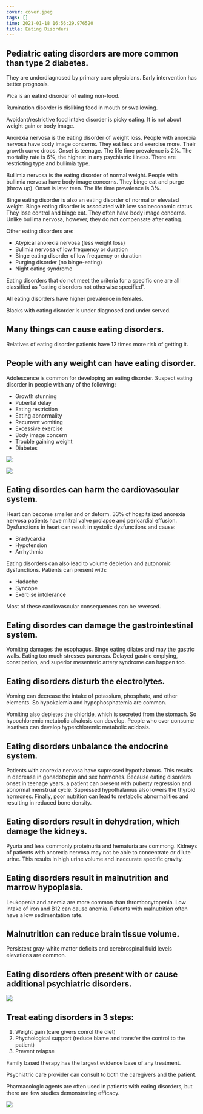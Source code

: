 ```yaml
---
cover: cover.jpeg
tags: []
time: 2021-01-18 16:56:29.976520
title: Eating Disorders
---
```


## Pediatric eating disorders are more common than type 2 diabetes.

They are underdiagnosed by primary care physicians.
Early intervention has better prognosis.

Pica is an eatind disorder of eating non-food.

Rumination disorder is disliking food in mouth or swallowing.

Avoidant/restrictive food intake disorder is picky eating.
It is not about weight gain or body image.

Anorexia nervosa is the eating disorder of weight loss.
People with anorexia nervosa have body image concerns.
They eat less and exercise more.
Their growth curve drops.
Onset is teenage.
The life time prevalence is 2%.
The mortality rate is 6%, the highest in any psychiatric illness.
There are restricting type and bullimia type.

Bullimia nervosa is the eating disorder of normal weight.
People with bullimia nervosa have body image concerns.
They binge eat and purge (throw up).
Onset is later teen.
The life time prevalence is 3%.

Binge eating disorder is also an eating disorder of normal or elevated weight.
Binge eating disorder is associated with low socioeconomic status.
They lose control and binge eat.
They often have body image concerns.
Unlike bullima nervosa, however, they do not compensate after eating.

Other eating disorders are:

- Atypical anorexia nervosa (less weight loss)
- Bulimia nervosa of low frequency or duration
- Binge eating disorder of low frequency or duration
- Purging disorder (no binge-eating)
- Night eating syndrome

Eating disorders that do not meet the criteria for a specific one are all classified as "eating disorders not otherwise specified".

All eating disorders have higher prevalence in females.

Blacks with eating disorder is under diagnosed and under served.

## Many things can cause eating disorders.

Relatives of eating disorder patients have 12 times more risk of getting it.

## People with any weight can have eating disorder.

Adolescence is common for developing an eating disorder.
Suspect eating disorder in people with any of the following:

- Growth stunning
- Pubertal delay
- Eating restriction
- Eating abnormality
- Recurrent vomiting
- Excessive exercise
- Body image concern
- Trouble gaining weight
- Diabetes

![](image/q.png)

![](image/dd.png)

## Eating disordes can harm the cardiovascular system.

Heart can become smaller and or deform.
33% of hospitalized anorexia nervosa patients have mitral valve prolapse and pericardial effusion.
Dysfunctions in heart can result in systolic dysfunctions and cause:

- Bradycardia
- Hypotension
- Arrhythmia

Eating disorders can also lead to volume depletion and autonomic dysfunctions.
Patients can present with:

- Hadache
- Syncope
- Exercise intolerance

Most of these cardiovascular consequences can be reversed.

## Eating disordes can damage the gastrointestinal system.

Vomiting damages the esophagus.
Binge eating dilates and may the gastric walls.
Eating too much stresses pancreas.
Delayed gastric emplying, constipation, and superior mesenteric artery syndrome can happen too.

## Eating disorders disturb the electrolytes.

Voming can decrease the intake of potassium, phosphate, and other elements.
So hypokalemia and hypophosphatemia are common.

Vomiting also depletes the chloride, which is secreted from the stomach.
So hypochloremic metabolic alkalosis can develop.
People who over consume laxatives can develop hyperchloremic metabolic acidosis.

## Eating disorders unbalance the endocrine system.

Patients with anorexia nervosa have supressed hypothalamus.
This results in decrease in gonadotropin and sex hormones.
Because eating disorders onset in teenage years, a patient can present with puberty regression and abnormal menstrual cycle.
Supressed hypothalamus also lowers the thyroid hormones.
Finally, poor nutrition can lead to metabolic abnormalities and resulting in reduced bone density.

## Eating disorders result in dehydration, which damage the kidneys.

Pyuria and less commonly proteinuria and hematuria are commong.
Kidneys of patients with anorexia nervosa may not be able to concentrate or dilute urine.
This results in high urine volume and inaccurate specific gravity.

## Eating disorders result in malnutrition and marrow hypoplasia.

Leukopenia and anemia are more common than thrombocytopenia.
Low intake of iron and B12 can cause anemia.
Patients with malnutrition often have a low sedimentation rate.

## Malnutrition can reduce brain tissue volume.

Persistent gray-white matter deficits and cerebrospinal fluid levels elevations are common.

## Eating disorders often present with or cause additional psychiatric disorders.

![](image/anbn.png)

## Treat eating disorders in 3 steps:

1. Weight gain (care givers conrol the diet)
2. Phychological support (reduce blame and transfer the control to the patient)
3. Prevent relapse

Family based therapy has the largest evidence base of any treatment.

Psychiatric care provider can consult to both the caregivers and the patient.

Pharmacologic agents are often used in patients with eating disorders, but there are few studies demonstrating efficacy.

![](image/image.jpeg)
